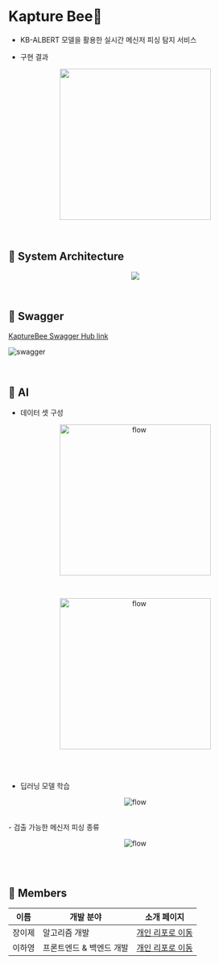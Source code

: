 # **Kapture Bee**🐝

- KB-ALBERT 모델을 활용한 실시간 메신저 피싱 탐지 서비스



- 구현 결과
<p align="center">
 <img width="300"  src="https://user-images.githubusercontent.com/55429156/130920607-b92125d4-ab59-4c57-88cd-34727d6bdfc2.gif">
 </p>

<br>

## **📍 System Architecture**

<p align="center">  
  <img src="https://user-images.githubusercontent.com/55429156/137872196-ecd6566f-7981-4a14-b032-051a11235c30.png">
</p>

<br>

## **📍 Swagger**

[KaptureBee Swagger Hub link](https://app.swaggerhub.com/apis/hayoung1214/KaptureBee_API/1.0)

<p >
<img alt="swagger" src="https://user-images.githubusercontent.com/55429156/130923753-1a6d8cdf-1a19-466c-893e-76ed645b76fa.PNG">
</p>

<br>

## **📍 AI**
- 데이터 셋 구성

<p align="center">
<img width="300" alt="flow" src="https://user-images.githubusercontent.com/55429156/137873615-83d1e09a-8af5-4c28-bc70-ea819efff239.png">
</p>
<br>
<p align="center">
<img width="300" alt="flow" src="https://user-images.githubusercontent.com/55429156/137872389-c5f17364-bc38-47ef-bf83-a7841ab0e705.png">
</p>
<br>
<br>

- 딥러닝 모델 학습
<p align="center">
<img alt="flow" src="https://user-images.githubusercontent.com/55429156/137873051-28a2e89f-9ffa-45e9-acf9-e2bb2f421dc5.png">
</p>
<br>
- 검출 가능한 메신저 피싱 종류
<p align="center">
<img alt="flow" src="https://user-images.githubusercontent.com/55429156/137873065-b5f487e4-935e-461a-9776-5dafee8869b3.png">
</p>

<br>


<br>

## **📍 Members**

| 이름       | 개발 분야                          | 소개 페이지                                         |
| ------------------------------- | -------------------------------------------- | -------------------------------------------------- |
| 장이제 |         알고리즘 개발                      | [개인 리포로 이동](https://github.com/yds04312)  |
| 이하영   |           프론트엔드 & 백엔드 개발              | [개인 리포로 이동](https://github.com/hayoung1214) |


